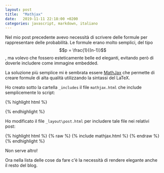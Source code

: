 ```yaml
---
layout: post
title:  "Mathjax"
date:   2019-11-11 22:18:00 +0200
categories: javascript, markdown, italiano
---
```

Nel mio post precedente avevo necessità di scrivere delle
formule per rappresentare delle probabilità. Le formule
erano molto semplici, del tipo $$p = \frac{1}{(n-1)}$$,
ma volevo che fossero esteticamente belle ed eleganti,
evitando però di doverle includere come immagine embedded.

La soluzione più semplice mi è sembrata essere [MathJax](https://www.mathjax.org)
che permette di creare formule di alta qualità utilizzando la
sintassi del LaTeX.

Ho creato sotto la cartella `_includes` il file `mathjax.html` che include semplicemente
lo script:

{% highlight html %}
<script
	src="https://cdn.mathjax.org/mathjax/latest/MathJax.js?config=TeX-AMS-MML_HTMLorMML"
	type="text/javascript">
</script>
{% endhighlight %}

Ho modificato il file `_layout\post.html` per includere tale file nei relativi post:

{% highlight html %}
{% raw %}
{% include mathjax.html %}
{% endraw %}
{% endhighlight %}

Non serve altro!

Ora nella lista delle cose da fare c'è la necessità di rendere elegante anche il resto
del blog.